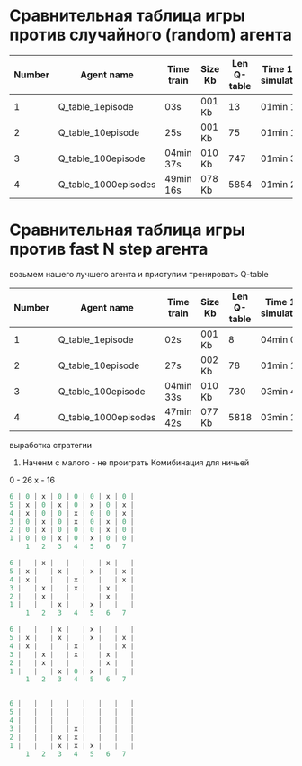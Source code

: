 # Сравнительная таблица игры против случайного (random) агента

| Number |     Agent name       | Time train | Size Kb | Len Q-table | Time 1000 simulations | Win rate % | Losses % | Draws % 
|--------|----------------------|------------|---------|-------------|-----------------------|------------|----------|---------|
| 1      | Q_table_1episode     | 03s        | 001 Kb  | 13          | 01min 15s             | 51%        | 49%      | -       | 
| 2      | Q_table_10episode    | 25s        | 001 Kb  | 75          | 01min 14s             | 53%        | 46%      | 1%      |
| 3      | Q_table_100episode   | 04min 37s  | 010 Kb  | 747         | 01min 32s             | 54%        | 45%      | 1%      |
| 4      | Q_table_1000episodes | 49min 16s  | 078 Kb  | 5854        | 01min 22s             | 55%        | 45%      | -       | 

# Сравнительная таблица игры против fast N step агента
возьмем нашего лучшего агента и приступим тренировать Q-table

| Number |     Agent name       | Time train | Size Kb | Len Q-table | Time 100 simulations | Win rate % | Losses % | Draws % 
|--------|----------------------|------------|---------|-------------|----------------------|------------|----------|---------|
| 1      | Q_table_1episode     | 02s        | 001 Kb  | 8           | 04min 09s            | 00%        | 100%     | -       | 
| 2      | Q_table_10episode    | 27s        | 002 Kb  | 78          | 01min 14s            | 00%        | 100%     | -       |
| 3      | Q_table_100episode   | 04min 33s  | 010 Kb  | 730         | 03min 49s            | 00%        | 100%     | -       |
| 4      | Q_table_1000episodes | 47min 42s  | 077 Kb  | 5818        | 03min 13s            | 00%        | 100%     | -       | 



выработка стратегии
1. Наченм с малого - не проиграть
Комибинация для ничьей

0 - 26
x - 16
```python
6 | 0 | x | 0 | 0 | 0 | x | 0 |
5 | x | 0 | x | 0 | x | 0 | x | 
4 | x | 0 | 0 | x | 0 | 0 | x |
3 | 0 | x | 0 | x | 0 | x | 0 |
2 | 0 | x | 0 | 0 | 0 | x | 0 |
1 | 0 | 0 | x | 0 | x | 0 | 0 |
    1   2   3   4   5   6   7
```

```python
6 |   | x |   |   |   | x |   |
5 | x |   | x |   | x |   | x | 
4 | x |   |   | x |   |   | x |
3 |   | x |   | x |   | x |   |
2 |   | x |   |   |   | x |   |
1 |   |   | x |   | x |   |   |
    1   2   3   4   5   6   7

6 |   |   | x |   | x |   |   |
5 | x |   | x |   | x |   | x | 
4 | x |   |   | x |   |   | x |
3 |   | x |   | x |   | x |   |
2 |   | x |   |   |   | x |   |
1 |   |   | x | 0 | x |   |   |
    1   2   3   4   5   6   7


6 |   |   |   |   |   |   |   |
5 |   |   |   |   |   |   |   | 
4 |   |   |   |   |   |   |   |
3 |   |   |   | x |   |   |   |
2 |   |   | x | x |   |   |   |
1 |   |   | x | x | x |   |   |
    1   2   3   4   5   6   7
```















